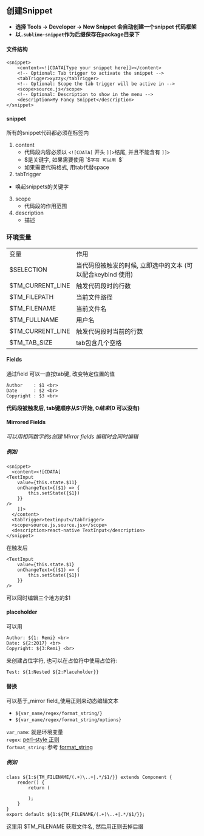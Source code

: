 ## 创建Snippet

- **选择 Tools -> Developer -> New Snippet 会自动创建一个snippet 代码框架**
- **以`.sublime-snippet`作为后缀保存在package目录下** 

#### 文件结构

```
<snippet>
    <content><![CDATA[Type your snippet here]]></content>
    <!-- Optional: Tab trigger to activate the snippet -->
    <tabTrigger>xyzzy</tabTrigger>
    <!-- Optional: Scope the tab trigger will be active in -->
    <scope>source.js</scope>
    <!-- Optional: Description to show in the menu -->
    <description>My Fancy Snippet</description>
</snippet>

```
#### snippet

所有的snippet代码都必须在<snippet>标签内

1. content
   - 代码段内容必须以 `<![CDATA[` 开头 `]]>`结尾,  并且不能含有 `]]>`
   - $是关键字, 如果需要使用 `$`字符 可以用 `\$`
   - 如果需要代码格式, 用tab代替space
2. tabTrigger
 - 唤起snippets的关键字
3. scope
   - 代码段的作用范围
4. description
   - 描述

### 环境变量

<table>
	<tr>
		<td>变量</td>
		<td>作用</td>
	</tr>
	<tr>
		<td>$SELECTION </td>
		<td>当代码段被触发的时候, 立即选中的文本 (可以配合keybind 使用)</td>
	</tr>
	<tr>
		<td>$TM_CURRENT_LINE</td>
		<td>触发代码段时的行数</td>
	</tr>
	<tr>
		<td>$TM_FILEPATH</td>
		<td>当前文件路径</td>
	</tr>
	<tr>
		<td>$TM_FILENAME</td>
		<td>当前文件名</td>
	</tr>
	<tr>
		<td>$TM_FULLNAME</td>
		<td>用户名</td>
	</tr>
	<tr>
		<td>$TM_CURRENT_LINE</td>
		<td>触发代码段时当前的行数</td>
	</tr>
	<tr>
		<td>$TM_TAB_SIZE</td>
		<td>tab包含几个空格</td>
	</tr>
</table>

#### Fields
通过field 可以一直按tab键, 改变特定位置的值

```
Author	  : $1 <br>
Date      : $2 <br>
Copyright : $3 <br>

```

**代码段被触发后, tab键顺序从$1开始, $0结束 ($0 可以没有)**

#### Mirrored Fields

*可以用相同数字的`$`创建 _Mirror fields_ 编辑时会同时编辑*

##### 例如

```
<snippet>
  <content><![CDATA[
<TextInput
    value={this.state.$11}
    onChangeText={($1) => {
        this.setState({$1})
    }}
/>
    ]]>
  </content>
  <tabTrigger>textinput</tabTrigger>
  <scope>source.js,source.jsx</scope>
  <description>react-native TextInput</description>
</snippet>

```
在触发后 <br>

```
<TextInput
    value={this.state.$1}
    onChangeText={($1) => {
        this.setState({$1})
    }}
/>

```
可以同时编辑三个地方的$1 <br>

#### placeholder

可以用

```
Author: ${1: Remi} <br>
Date: ${2:2017} <br>
Copyright: ${3:Remi} <br>
```
来创建占位字符, 也可以在占位符中使用占位符:


```
Test: ${1:Nested ${2:Placeholder}}

```

#### 替换

可以基于_mirror field_使用正则来动态编辑文本 <br>

-  `${var_name/regex/format_string/}` <br>
-  `${var_name/regex/format_string/options}` <br>

`var_name`: 就是环境变量<br>
`regex`: [perl-style 正则](http://www.boost.org/doc/libs/1_56_0/libs/regex/doc/html/boost_regex/syntax/perl_syntax.html) <br>
`fortmat_string`: 参考 [format_string](http://www.boost.org/doc/libs/1_56_0/libs/regex/doc/html/boost_regex/format/boost_format_syntax.html) <br>


##### 例如

```
class ${1:${TM_FILENAME/(.+)\..+|.*/$1/}} extends Component {
    render() {
        return (

        );
    }
}
export default ${1:${TM_FILENAME/(.+)\..+|.*/$1/}};

```
这里用 $TM_FILENAME 获取文件名, 然后用正则去掉后缀







